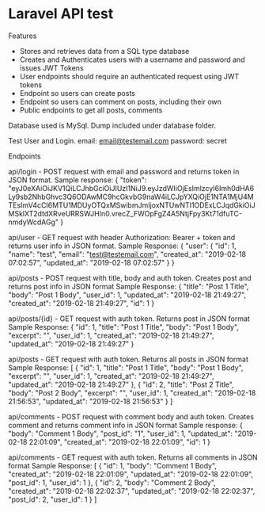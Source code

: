 # Laravel API test

Features

- Stores and retrieves data from a SQL type database
- Creates and Authenticates users with a username and password and issues JWT
Tokens
- User endpoints should require an authenticated request using JWT tokens
- Endpoint so users can create posts
- Endpoint so users can comment on posts, including their own
- Public endpoints to get all posts, comments

Database used is MySql. Dump included under database folder.

Test User and Login.
email: email@testemail.com
password: secret

Endpoints

api/login - POST request with email and password and returns token in JSON format.
Sample response:
{
    "token": "eyJ0eXAiOiJKV1QiLCJhbGciOiJIUzI1NiJ9.eyJzdWIiOjEsImlzcyI6Imh0dHA6Ly9sb2NhbGhvc3Q6ODAwMC9hcGkvbG9naW4iLCJpYXQiOjE1NTA1MjU4MTEsImV4cCI6MTU1MDUyOTQxMSwibmJmIjoxNTUwNTI1ODExLCJqdGkiOiJMSklXT2dtdXRveURRSWJHIn0.vrecZ_FWOpFgZ4A5NtjFpy3Kt71dfuTC-nmdyWcdAGg"
}

api/user - GET request with header Authorization: Bearer + token and returns user info in JSON format.
Sample Response:
{
    "user": {
        "id": 1,
        "name": "test",
        "email": "test@testemail.com",
        "created_at": "2019-02-18 07:02:57",
        "updated_at": "2019-02-18 07:02:57"
    }
}

api/posts - POST request with title, body and auth token. Creates post and returns post info in JSON format
Sample Response: 
{
    "title": "Post 1 Title",
    "body": "Post 1 Body",
    "user_id": 1,
    "updated_at": "2019-02-18 21:49:27",
    "created_at": "2019-02-18 21:49:27",
    "id": 1
}

api/posts/{id} - GET request with auth token. Returns post in JSON format
Sample Response:
{
    "id": 1,
    "title": "Post 1 Title",
    "body": "Post 1 Body",
    "excerpt": "",
    "user_id": 1,
    "created_at": "2019-02-18 21:49:27",
    "updated_at": "2019-02-18 21:49:27"
}

api/posts - GET request with auth token. Returns all posts in JSON format
Sample Response:
[
    {
        "id": 1,
        "title": "Post 1 Title",
        "body": "Post 1 Body",
        "excerpt": "",
        "user_id": 1,
        "created_at": "2019-02-18 21:49:27",
        "updated_at": "2019-02-18 21:49:27"
    },
    {
        "id": 2,
        "title": "Post 2 Title",
        "body": "Post 2 Body",
        "excerpt": "",
        "user_id": 1,
        "created_at": "2019-02-18 21:56:53",
        "updated_at": "2019-02-18 21:56:53"
    }
]

api/comments - POST request with comment body and auth token. Creates comment and returns comment info in JSON format
Sample response: 
{
    "body": "Comment 1 Body",
    "post_id": "1",
    "user_id": 1,
    "updated_at": "2019-02-18 22:01:09",
    "created_at": "2019-02-18 22:01:09",
    "id": 1
}

api/comments - GET request with auth token. Returns all comments in JSON format
Sample Response:
[
    {
        "id": 1,
        "body": "Comment 1 Body",
        "created_at": "2019-02-18 22:01:09",
        "updated_at": "2019-02-18 22:01:09",
        "post_id": 1,
        "user_id": 1
    },
    {
        "id": 2,
        "body": "Comment 2 Body",
        "created_at": "2019-02-18 22:02:37",
        "updated_at": "2019-02-18 22:02:37",
        "post_id": 2,
        "user_id": 1
    }
]